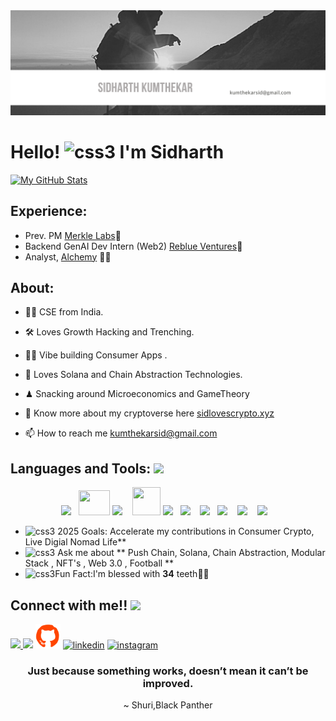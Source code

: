 <img src="SIDHARTH KUMTHEKAR.png">


# Hello!  <img src="https://emojipedia-us.s3.amazonaws.com/source/skype/289/victory-hand_270c-fe0f.png" width = 30px alt="css3"/> I'm Sidharth 
[![My GitHub Stats](https://github-readme-stats.vercel.app/api?username=Sidharth004&show_icons=true&theme=tokyonight&include_all_commits=true)](https://github.com/anuraghazra/github-readme-stats)

## Experience: 
- Prev. PM [Merkle Labs](https://www.wardrobe.live/)🐶
- Backend GenAI Dev Intern (Web2) [Reblue Ventures](https://www.reblueventures.com/)🍃
- Analyst, [Alchemy](https://www.alchemy.com/) 🧙‍♀️

## About:
- 👨‍💻 CSE from India.
- 🛠 Loves Growth Hacking and Trenching.
- 🐱‍🏍 Vibe building Consumer Apps .
- 🤩 Loves Solana and Chain Abstraction Technologies.
- ♟ Snacking around Microeconomics and GameTheory 
- 💙 Know more about my cryptoverse here [sidlovescrypto.xyz](https://sidlovescrypto.xyz)


- 📫 How to reach me kumthekarsid@gmail.com

<!---
Sidharth004/Sidharth004 is a ✨ special ✨ repository because its `README.md` (this file) appears on your GitHub profile.
You can click the Preview link to take a look at your changes.
--->


<!--I'm Sidharth a sophomore CS student from India. 
I'm fond of working on native projects also
I'm deeply fascininated with the evergrowing dimension of  web 3.0 . 
I love exploring about dapps built on ethereum blockchain follow the trends in glimmering world of cryptocurrency  <img src="https://tenor.com/view/money-with-wings-joypixels-flying-wealth-rich-gif-17542745.gif" width = 30px /> -->

<h2> Languages and Tools: <img src = "https://media2.giphy.com/media/QssGEmpkyEOhBCb7e1/giphy.gif?cid=ecf05e47a0n3gi1bfqntqmob8g9aid1oyj2wr3ds3mg700bl&rid=giphy.gif" width = 32px> </h2>
<p align ="center">
  <img src="https://img.shields.io/badge/Solidity-e6e6e6?style=for-the-badge&logo=solidity&logoColor=black" >&nbsp;&nbsp;
  <img src="https://seeklogo.com/images/H/hardhat-logo-888739EBB4-seeklogo.com.png" width="50" height="40" >
  <img src ="https://img.shields.io/badge/HTML-239120?style=for-the-badge&logo=html5&logoColor=white"> &nbsp;&nbsp;
  <img src="https://raw.githubusercontent.com/danielcranney/readme-generator/main/public/icons/skills/metamask-colored.svg" width="45" height="45">
  <img src="https://img.shields.io/badge/JavaScript-323330?style=for-the-badge&logo=javascript&logoColor=F7DF1E" >&nbsp;&nbsp;
  <img src ="https://img.shields.io/badge/Python-14354C?style=for-the-badge&logo=python&logoColor=white"> &nbsp;&nbsp;
  <img src="https://img.shields.io/badge/Vite-B73BFE?style=for-the-badge&logo=vite&logoColor=FFD62E" >&nbsp;&nbsp;
  <img src ="https://img.shields.io/badge/Java-ED8B00?style=for-the-badge&logo=java&logoColor=white"> &nbsp;&nbsp;
  <img src ="https://img.shields.io/badge/React-20232A?style=for-the-badge&logo=react&logoColor=61DAFB"> &nbsp;&nbsp;
  <img src ="https://img.shields.io/badge/MySQL-005C84?style=for-the-badge&logo=mysql&logoColor=white" > &nbsp;&nbsp;
  
- <img src="https://emojipedia-us.s3.amazonaws.com/source/skype/289/direct-hit_1f3af.png" width = 30px alt="css3"/> 2025 Goals: Accelerate my contributions in Consumer Crypto, Live Digial Nomad Life**
- <img src="https://media1.giphy.com/media/oH9EpHYhOtlIZipqpk/giphy.gif" width = 30px alt="css3"/> Ask me about ** Push Chain, Solana, Chain Abstraction, Modular Stack , NFT's , Web 3.0 , Football **
- <img src="https://tenor.com/view/lightning-bolt-thunder-flashing-colors-lightning-gif-17433030.gif" width =30px alt="css3"/>Fun Fact:I'm blessed with **34** teeth🧛😂

 ## Connect with me!! <img src='https://raw.githubusercontent.com/ShahriarShafin/ShahriarShafin/main/Assets/handshake.gif' width="60px">
 <a href="https://blog.commclassroom.org/the-ethereum-merge-simply-explained" target="blank"><img src="https://img.shields.io/badge/Hashnode-2962FF?style=for-the-badge&logo=hashnode&logoColor=white" /> </a>
<a href="https://twitter.com/sid76437530"><img src="https://img.shields.io/badge/twitter-1DA1F2.svg?style=for-the-badge&logo=twitter&logoColor=white"/></a>
[<img src='https://github.com/AaryanShaikh/AaryanShaikh/blob/main/git.gif' alt='github' width = 40px>](https://github.com/Sidharth004) [<img src='https://cliply.co/wp-content/uploads/2021/02/372102050_LINKEDIN_ICON_TRANSPARENT_1080.gif' alt='linkedin' width = 40px>](https://www.linkedin.com/in/sidharth-kumthekar04r-70772b1a7/)      [<img src='http://smsv.sg/wp-content/uploads/2020/08/insta-gif.gif' alt='instagram' width = 40px>](https://www.instagram.com/sid_999999999/)
  
  
<!--<blockquote>
  <p>Discipline or regret </p>
</blockquote> -->

 <h3 align="center">Just because something works, doesn’t mean it can’t be improved.</h3>
<p align="center">~ Shuri,Black Panther</p> 
